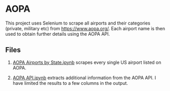 # AOPA

This project uses Selenium to scrape all airports and their categories (private, military etc) from https://www.aopa.org/. Each airport name is then used to obtain further details using the AOPA API.

## Files

1. [AOPA Airports by State.ipynb](https://github.com/lb930/Webscraping-and-automation/blob/master/AOPA/AOPA%20Airports%20by%20State.ipynb) scrapes every single US airport listed on AOPA.

2. [AOPA API.ipynb](https://github.com/lb930/Webscraping-and-automation/blob/master/AOPA/AOPA%20API.ipynb) extracts additional information from the AOPA API. I have limited the results to a few columns in the output.
